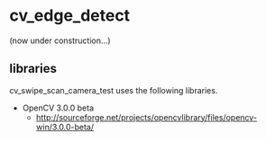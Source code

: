 cv_edge_detect
====
(now under construction...)

libraries
----
cv_swipe_scan_camera_test uses the following libraries.

  * OpenCV 3.0.0 beta
    * http://sourceforge.net/projects/opencvlibrary/files/opencv-win/3.0.0-beta/

